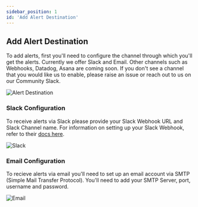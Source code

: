 ```yaml
---
sidebar_position: 1
id: 'Add Alert Destination'
---
```


## Add Alert Destination

To add alerts, first you'll need to configure the channel through which you'll get the alerts. Currently we offer Slack and Email. Other channels such as Webhooks, Datadog, Asana are coming soon. If you don't see a channel that you would like us to enable, please raise an issue or reach out to us on our Community Slack. 

![Alert Destination](/img/Alerts/alertschannel.png)

### Slack Configuration

To receive alerts via Slack please provide your Slack Webhook URL and Slack Channel name. For information on setting up your Slack Webhook, refer to their [docs here](https://api.slack.com/messaging/webhooks).

![Slack](/img/Alerts/Slack.png)

### Email Configuration

To recieve alerts via email you'll need to set up an email account via SMTP (Simple Mail Transfer Protocol). You'll need to add your SMTP Server, port, username and password.

![Email](/img/Alerts/Email.png)
